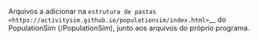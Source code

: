 Arquivos a adicionar na `estrutura de pastas <https://activitysim.github.io/populationsim/index.html>`__ do PopulationSim (/PopulationSim), junto aos arquivos do próprio programa.
